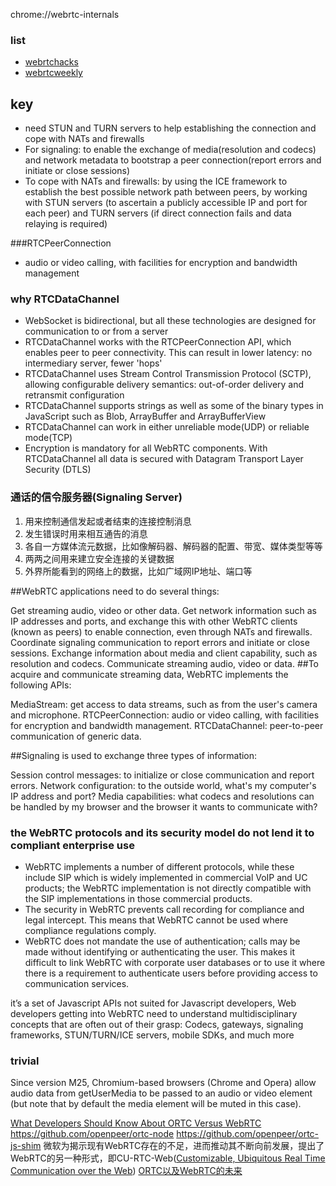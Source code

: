 chrome://webrtc-internals 

### list
* [webrtchacks](https://webrtchacks.com/)
* [webrtcweekly](https://webrtcweekly.com/)

## key
 * need STUN and TURN servers to help establishing the connection and cope with NATs and firewalls
 * For signaling: to enable the exchange of media(resolution and codecs) and network metadata to bootstrap a peer connection(report errors and initiate or close sessions)
 * To cope with NATs and firewalls: by using the ICE framework to establish the best possible network path between peers, by working with STUN servers (to ascertain a publicly accessible IP and port for each peer) and TURN servers (if direct connection fails and data relaying is required)
 
###RTCPeerConnection
* audio or video calling, with facilities for encryption and bandwidth management

### why RTCDataChannel
 * WebSocket is bidirectional, but all these technologies are designed for communication to or from a server
 * RTCDataChannel works with the RTCPeerConnection API, which enables peer to peer connectivity. This can result in lower latency: no intermediary server, fewer 'hops'
 * RTCDataChannel uses Stream Control Transmission Protocol (SCTP), allowing configurable delivery semantics: out-of-order delivery and retransmit configuration
 * RTCDataChannel supports strings as well as some of the binary types in JavaScript such as Blob, ArrayBuffer and ArrayBufferView
 * RTCDataChannel can work in either unreliable mode(UDP)  or reliable mode(TCP)
 * Encryption is mandatory for all WebRTC components. With RTCDataChannel all data is secured with Datagram Transport Layer Security (DTLS)

### 通话的信令服务器(Signaling Server)
1. 用来控制通信发起或者结束的连接控制消息
2. 发生错误时用来相互通告的消息
3. 各自一方媒体流元数据，比如像解码器、解码器的配置、带宽、媒体类型等等
4. 两两之间用来建立安全连接的关键数据
5. 外界所能看到的网络上的数据，比如广域网IP地址、端口等﻿



##WebRTC applications need to do several things:

Get streaming audio, video or other data.
Get network information such as IP addresses and ports, and exchange this with other WebRTC clients (known as peers) to enable connection, even through NATs and firewalls.
Coordinate signaling communication to report errors and initiate or close sessions.
Exchange information about media and client capability, such as resolution and codecs.
Communicate streaming audio, video or data.
##To acquire and communicate streaming data, WebRTC implements the following APIs:

MediaStream: get access to data streams, such as from the user's camera and microphone.
RTCPeerConnection: audio or video calling, with facilities for encryption and bandwidth management.
RTCDataChannel: peer-to-peer communication of generic data.

##Signaling is used to exchange three types of information:

Session control messages: to initialize or close communication and report errors.
Network configuration: to the outside world, what's my computer's IP address and port?
Media capabilities: what codecs and resolutions can be handled by my browser and the browser it wants to communicate with?





###  the WebRTC protocols and its security model do not lend it to compliant enterprise use
- WebRTC implements a number of different protocols, while these include SIP which is widely implemented in commercial VoIP and UC products; the WebRTC implementation is not directly compatible with the SIP implementations in those commercial products.
- The security in WebRTC prevents call recording for compliance and legal intercept. This means that WebRTC cannot be used where compliance regulations comply.
- WebRTC does not mandate the use of authentication; calls may be made without identifying or authenticating the user. This makes it difficult to link WebRTC with corporate user databases or to use it where there is a requirement to authenticate users before providing access to communication services.

it’s a set of Javascript APIs not suited for Javascript developers, Web developers getting into WebRTC need to understand multidisciplinary concepts that are often out of their grasp: Codecs, gateways, signaling frameworks, STUN/TURN/ICE servers, mobile SDKs, and much more







### trivial
 Since version M25, Chromium-based browsers (Chrome and Opera) allow audio data from getUserMedia to be passed to an audio or video element (but note that by default the media element will be muted in this case).

[What Developers Should Know About ORTC Versus WebRTC](http://www.programmableweb.com/news/what-developers-should-know-about-ortc-versus-webrtc/analysis/2015/10/12)
https://github.com/openpeer/ortc-node
https://github.com/openpeer/ortc-js-shim
微软为揭示现有WebRTC存在的不足，进而推动其不断向前发展，提出了WebRTC的另一种形式，即CU-RTC-Web([Customizable, Ubiquitous Real Time Communication over the Web](http://html5labs.interoperabilitybridges.com/cu-rtc-web/cu-rtc-web.htm))
[ORTC以及WebRTC的未来](http://www.infoq.com/cn/news/2014/08/ortc-webrtc)








